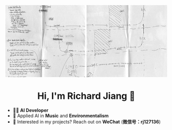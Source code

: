 <p align="center">
  <img src="GitHub-Banner.png" alt="GitHub-Banner" width="1000" height="225"/>
</p>

<h1 align="center" padding-bottom="30px">Hi, I'm Richard Jiang 👋</h1>

- 👨‍💻 **AI Developer**
- 🎨 Applied AI in **Music** and **Environmentalism**
- 📧 Interested in my projects? Reach out on **WeChat** (**微信号：rj127136**)
